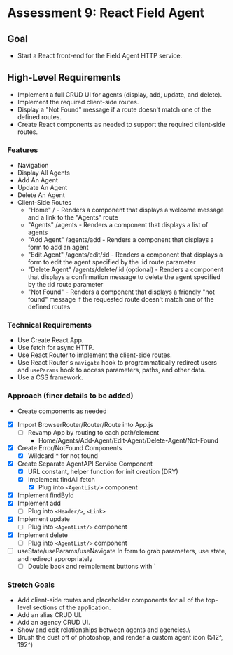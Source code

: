 # Assessment 9: React Field Agent

## Goal
* Start a React front-end for the Field Agent HTTP service.

## High-Level Requirements
* Implement a full CRUD UI for agents (display, add, update, and delete).
* Implement the required client-side routes.
* Display a "Not Found" message if a route doesn't match one of the defined routes.
* Create React components as needed to support the required client-side routes.

### Features
* Navigation
* Display All Agents
* Add An Agent
* Update An Agent
* Delete An Agent
* Client-Side Routes
  * "Home" / - Renders a component that displays a welcome message and a link to the "Agents" route
  * "Agents" /agents - Renders a component that displays a list of agents
  * "Add Agent" /agents/add - Renders a component that displays a form to add an agent
  * "Edit Agent" /agents/edit/:id - Renders a component that displays a form to edit the agent specified by the :id route parameter
  * "Delete Agent" /agents/delete/:id (optional) - Renders a component that displays a confirmation message to delete the agent specified by the :id route parameter
  * "Not Found" - Renders a component that displays a friendly "not found" message if the requested route doesn't match one of the defined routes

### Technical Requirements
* Use Create React App.
* Use fetch for async HTTP.
* Use React Router to implement the client-side routes.
* Use React Router's `navigate` hook to programmatically redirect users and `useParams` hook to access parameters, paths, and other data.
* Use a CSS framework.

### Approach (finer details to be added)
* Create components as needed
* [x] Import BrowserRouter/Router/Route into App.js 
  * [ ] Revamp App by routing to each path/element
	* Home/Agents/Add-Agent/Edit-Agent/Delete-Agent/Not-Found
* [x] Create Error/NotFound Components
  * [x] Wildcard \* for not found 
* [x] Create Separate AgentAPI Service Component
  * [x] URL constant, helper function for init creation (DRY)
  * [x] Implement findAll fetch
    * [x] Plug into `<AgentList/>` component
* [x] Implement findById
* [x] Implement add
  * [ ] Plug into `<Header/>`, `<Link>`
* [x] Implement update
    * [ ] Plug into `<AgentList/>` component
* [x] Implement delete
    * [ ] Plug into `<AgentList/>` component
* [ ] useState/useParams/useNavigate In form to grab parameters, use state, and redirect appropriately
  * [ ] Double back and reimplement buttons with `<Link to=""></Link>

### Stretch Goals
* Add client-side routes and placeholder components for all of the top-level sections of the application.
* Add an alias CRUD UI.
* Add an agency CRUD UI.
* Show and edit relationships between agents and agencies.\
* Brush the dust off of photoshop, and render a custom agent icon (512^, 192^)